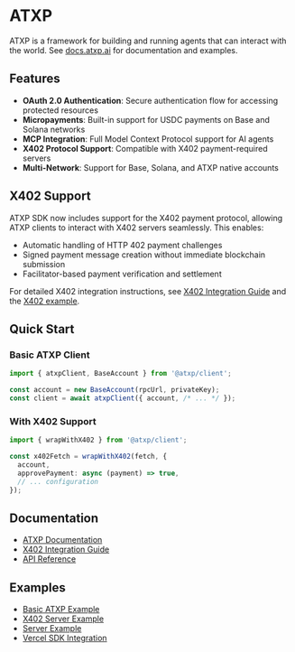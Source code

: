 # ATXP

ATXP is a framework for building and running agents that can interact with the world. See [docs.atxp.ai](https://docs.atxp.ai) for documentation and examples.

## Features

- **OAuth 2.0 Authentication**: Secure authentication flow for accessing protected resources
- **Micropayments**: Built-in support for USDC payments on Base and Solana networks
- **MCP Integration**: Full Model Context Protocol support for AI agents
- **X402 Protocol Support**: Compatible with X402 payment-required servers
- **Multi-Network**: Support for Base, Solana, and ATXP native accounts

## X402 Support

ATXP SDK now includes support for the X402 payment protocol, allowing ATXP clients to interact with X402 servers seamlessly. This enables:

- Automatic handling of HTTP 402 payment challenges
- Signed payment message creation without immediate blockchain submission
- Facilitator-based payment verification and settlement

For detailed X402 integration instructions, see [X402 Integration Guide](./docs/x402-integration.md) and the [X402 example](./examples/x402-server).

## Quick Start

### Basic ATXP Client

```typescript
import { atxpClient, BaseAccount } from '@atxp/client';

const account = new BaseAccount(rpcUrl, privateKey);
const client = await atxpClient({ account, /* ... */ });
```

### With X402 Support

```typescript
import { wrapWithX402 } from '@atxp/client';

const x402Fetch = wrapWithX402(fetch, {
  account,
  approvePayment: async (payment) => true,
  // ... configuration
});
```

## Documentation

- [ATXP Documentation](https://docs.atxp.ai)
- [X402 Integration Guide](./docs/x402-integration.md)
- [API Reference](https://docs.atxp.ai/api)

## Examples

- [Basic ATXP Example](./examples/basic)
- [X402 Server Example](./examples/x402-server)
- [Server Example](./examples/server)
- [Vercel SDK Integration](./examples/vercel-sdk)
